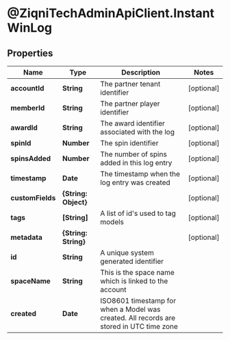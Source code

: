 # @ZiqniTechAdminApiClient.InstantWinLog

## Properties

Name | Type | Description | Notes
------------ | ------------- | ------------- | -------------
**accountId** | **String** | The partner tenant identifier | [optional] 
**memberId** | **String** | The partner player identifier | [optional] 
**awardId** | **String** | The award identifier associated with the log | [optional] 
**spinId** | **Number** | The spin identifier | [optional] 
**spinsAdded** | **Number** | The number of spins added in this log entry | [optional] 
**timestamp** | **Date** | The timestamp when the log entry was created | [optional] 
**customFields** | **{String: Object}** |  | [optional] 
**tags** | **[String]** | A list of id&#39;s used to tag models | [optional] 
**metadata** | **{String: String}** |  | [optional] 
**id** | **String** | A unique system generated identifier | 
**spaceName** | **String** | This is the space name which is linked to the account | 
**created** | **Date** | ISO8601 timestamp for when a Model was created. All records are stored in UTC time zone | 


